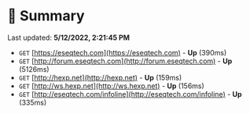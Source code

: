# 📖 Summary
Last updated: **5/12/2022, 2:21:45 PM**

- `GET` [https://eseqtech.com](https://eseqtech.com) - **Up** (390ms)
- `GET` [http://forum.eseqtech.com](http://forum.eseqtech.com) - **Up** (5126ms)
- `GET` [http://hexp.net](http://hexp.net) - **Up** (159ms)
- `GET` [http://ws.hexp.net](http://ws.hexp.net) - **Up** (156ms)
- `GET` [http://eseqtech.com/infoline](http://eseqtech.com/infoline) - **Up** (335ms)
